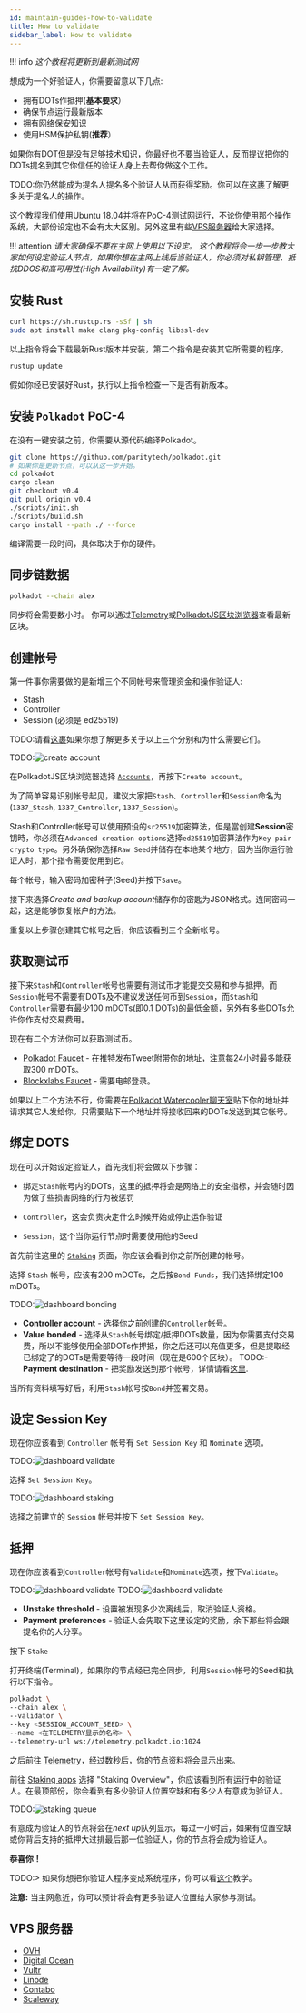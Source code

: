 ```yaml
---
id: maintain-guides-how-to-validate
title: How to validate
sidebar_label: How to validate
---
```


!!! info
    _这个教程将更新到最新测试网_

想成为一个好验证人，你需要留意以下几点:

- 拥有DOTs作抵押(**基本要求**）
- 确保节点运行最新版本
- 拥有网络保安知识
- 使用HSM保护私钥(**推荐**）

如果你有DOT但是没有足够技术知识，你最好也不要当验证人，反而提议把你的DOTs提名到其它你信任的验证人身上去帮你做这个工作。

TODO:你仍然能成为提名人提名多个验证人从而获得奖励。你可以在[这裹](maintain-nominator)了解更多关于提名人的操作。

这个教程我们使用Ubuntu 18.04并将在PoC-4测试网运行，不论你使用那个操作系统，大部份设定也不会有太大区别。另外这里有些[VPS服务器](#vps)给大家选择。

!!! attention
    _请大家确保不要在主网上使用以下设定。
    这个教程将会一步一步教大家如何设定验证人节点，如果你想在主网上线后当验证人，你必须对私钥管理、抵抗DDOS和高可用性(High Availability)有一定了解。_

## 安裝 Rust

```bash
curl https://sh.rustup.rs -sSf | sh
sudo apt install make clang pkg-config libssl-dev
```
以上指令将会下载最新Rust版本并安装，第二个指令是安装其它所需要的程序。

```bash
rustup update
```
假如你经已安装好Rust，执行以上指令检查一下是否有新版本。

## 安装 `Polkadot` PoC-4

在没有一键安装之前，你需要从源代码编译Polkadot。
```bash
git clone https://github.com/paritytech/polkadot.git
# 如果你是更新节点，可以从这一步开始。
cd polkadot
cargo clean
git checkout v0.4
git pull origin v0.4
./scripts/init.sh
./scripts/build.sh
cargo install --path ./ --force
```
编译需要一段时间，具体取决于你的硬件。

## 同步链数据

```bash
polkadot --chain alex
```

同步将会需要数小时。
你可以通过[Telemetry](https://telemetry.polkadot.io/#/Alexander)或[PolkadotJS区块浏览器](https://polkadot.js.org/apps/#/explorer)查看最新区块。

## 创建帐号

第一件事你需要做的是新增三个不同帐号来管理资金和操作验证人:

- Stash
- Controller
- Session (必须是 ed25519)

TODO:请看[这裹](learn-keys)如果你想了解更多关于以上三个分别和为什么需要它们。

TODO:![create account](assets/guides/how-to-validate/polkadot-dashboard-create-account.jpg)

在PolkadotJS区块浏览器选择 [`Accounts`](https://polkadot.js.org/apps/#/accounts)，再按下`Create account`。

为了简单容易识别帐号起见，建议大家把`Stash`、`Controller`和`Session`命名为(`1337_Stash`, `1337_Controller`, `1337_Session`)。

Stash和Controller帐号可以使用预设的`sr25519`加密算法，但是當创建**Session**密钥時，你必须在`Advanced creation options`选择`ed25519`加密算法作为`Key pair crypto type`。另外确保你选择`Raw Seed`并储存在本地某个地方，因为当你运行验证人时，那个指令需要使用到它。

每个帐号，输入密码加密种子(Seed)并按下`Save`。

接下来选择*Create and backup account*储存你的密匙为JSON格式。连同密码一起，这是能够恢复帐户的方法。

重复以上步骤创建其它帐号之后，你应该看到三个全新帐号。

## 获取测试币

接下来`Stash`和`Controller`帐号也需要有测试币才能提交交易和参与抵押。而`Session`帐号不需要有DOTs及不建议发送任何币到`Session`，而`Stash`和`Controller`需要有最少100 mDOTs(即0.1 DOTs)的最低金额，另外有多些DOTs允许你作支付交易费用。

现在有二个方法你可以获取测试币。

- [Polkadot Faucet](https://faucet.polkadot.network) - 在推特发布Tweet附带你的地址，注意每24小时最多能获取300 mDOTs。
- [Blockxlabs Faucet](https://faucets.blockxlabs.com/polkadot) - 需要电邮登录。

如果以上二个方法不行，你需要在[Polkadot Watercooler聊天室](https://riot.im/app/#/room/#polkadot-watercooler:matrix.org)贴下你的地址并请求其它人发给你。只需要贴下一个地址并将接收回来的DOTs发送到其它帐号。

## 绑定 DOTS 

现在可以开始设定验证人，首先我们将会做以下步骤：

- 绑定`Stash`帐号内的DOTs，这里的抵押将会是网络上的安全指标，并会随时因为做了些损害网络的行为被惩罚

- `Controller`，这会负责决定什么时候开始或停止运作验证

- `Session`，这个当你运行节点时需要使用他的Seed

首先前往这里的 [`Staking`](https://polkadot.js.org/apps/#/staking/actions) 页面，你应该会看到你之前所创建的帐号。

选择 `Stash` 帐号，应该有200 mDOTs，之后按`Bond Funds`，我们选择绑定100 mDOTs。

TODO:![dashboard bonding](assets/guides/how-to-validate/polkadot-dashboard-bonding.jpg)

- **Controller account** - 选择你之前创建的`Controller`帐号。
- **Value bonded** - 选择从`Stash`帐号绑定/抵押DOTs数量，因为你需要支付交易费，所以不能够使用全部DOTs作押抵，你之后还可以充值更多，但是提取经已绑定了的DOTs是需要等待一段时间（现在是600个区块）。
TODO:- **Payment destination** - 把奖励发送到那个帐号，详情请看[这里](learn-staking#reward-distribution).

当所有资料填写好后，利用`Stash`帐号按`Bond`并签署交易。

## 设定 Session Key

现在你应该看到 `Controller` 帐号有 `Set Session Key` 和 `Nominate` 选项。

TODO:![dashboard validate](assets/guides/how-to-validate/polkadot-dashboard-set-session-key.jpg)

选择 `Set Session Key`。

TODO:![dashboard staking](assets/guides/how-to-validate/polkadot-dashboard-set-session-key-modal.jpg)

选择之前建立的 `Session` 帐号并按下 `Set Session Key`。

## 抵押

现在你应该看到`Controller`帐号有`Validate`和`Nominate`选项，按下`Validate`。

TODO:![dashboard validate](assets/guides/how-to-validate/polkadot-dashboard-validate.jpg)
TODO:![dashboard validate](assets/guides/how-to-validate/polkadot-dashboard-validate-modal.jpg)

- **Unstake threshold** - 设置被发现多少次离线后，取消验証人资格。
- **Payment preferences** - 验证人会先取下这里设定的奖励，余下那些将会跟提名你的人分享。

按下 `Stake`

打开终端(Terminal)，如果你的节点经已完全同步，利用`Session`帐号的Seed和执行以下指令。

```bash
polkadot \
--chain alex \
--validator \
--key <SESSION_ACCOUNT_SEED> \
--name <在TELEMETRY显示的名称> \
--telemetry-url ws://telemetry.polkadot.io:1024
```

之后前往 [Telemetry](https://telemetry.polkadot.io/#/Alexander)，经过数秒后，你的节点资料将会显示出来。

前往 [Staking apps](https://polkadot.js.org/apps/#/staking) 选择 "Staking Overview"，你应该看到所有运行中的验证人。在最顶部份，你会看到有多少验证人位置空缺和有多少人有意成为验证人。

TODO:![staking queue](assets/guides/how-to-validate/polkadot-dashboard-staking-queue.jpg)

有意成为验证人的节点将会在*next up*队列显示，每过一小时后，如果有位置空缺或你背后支持的抵押大过排最后那一位验证人，你的节点将会成为验证人。

**恭喜你！**

TODO:> 如果你想把你验证人程序变成系统程序，你可以看[这个](maintain-guides-how-to-systemd)教学。

**注意:** 当主网愈近，你可以预计将会有更多验证人位置给大家参与测试。

## VPS 服务器

* [OVH](https://www.ovh.com.au/)
* [Digital Ocean](https://www.digitalocean.com/)
* [Vultr](https://www.vultr.com/)
* [Linode](https://www.linode.com/)
* [Contabo](https://contabo.com/)
* [Scaleway](https://www.scaleway.com/)